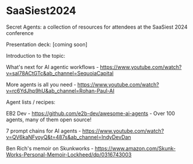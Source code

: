 # SaaSiest2024
Secret Agents: a collection of resources for attendees at the SaaSiest 2024 conference

Presentation deck: [coming soon]

Introduction to the topic:

What's next for AI agentic workflows - https://www.youtube.com/watch?v=sal78ACtGTc&ab_channel=SequoiaCapital

More agents is all you need - https://www.youtube.com/watch?v=rc6YdJhp9hU&ab_channel=Rohan-Paul-AI



Agent lists / recipes:

EB2 Dev - https://github.com/e2b-dev/awesome-ai-agents - Over 100 agents, many of them open source!

7 prompt chains for AI agents - https://www.youtube.com/watch?v=QV6kaNFyoyQ&t=487s&ab_channel=IndyDevDan

Ben Rich's memoir on Skunkworks - https://www.amazon.com/Skunk-Works-Personal-Memoir-Lockheed/dp/0316743003


